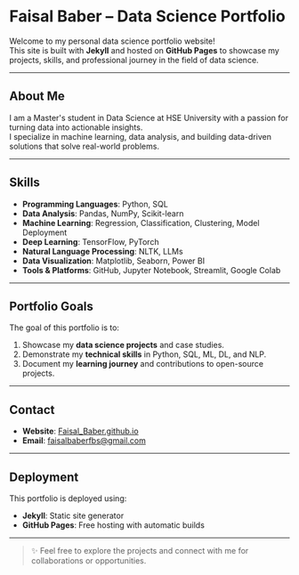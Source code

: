# Faisal Baber – Data Science Portfolio

Welcome to my personal data science portfolio website!  
This site is built with **Jekyll** and hosted on **GitHub Pages** to showcase my projects, skills, and professional journey in the field of data science.

---

## About Me
I am a Master's student in Data Science at HSE University with a passion for turning data into actionable insights.  
I specialize in machine learning, data analysis, and building data-driven solutions that solve real-world problems.

---

## Skills
- **Programming Languages**: Python, SQL  
- **Data Analysis**: Pandas, NumPy, Scikit-learn  
- **Machine Learning**: Regression, Classification, Clustering, Model Deployment  
- **Deep Learning**: TensorFlow, PyTorch  
- **Natural Language Processing**: NLTK, LLMs  
- **Data Visualization**: Matplotlib, Seaborn, Power BI  
- **Tools & Platforms**: GitHub, Jupyter Notebook, Streamlit, Google Colab

---

##  Portfolio Goals
The goal of this portfolio is to:
1. Showcase my **data science projects** and case studies.
2. Demonstrate my **technical skills** in Python, SQL, ML, DL, and NLP.
3. Document my **learning journey** and contributions to open-source projects.


---

##  Contact
- **Website**: [Faisal_Baber.github.io](https://Faisal_Baber.github.io/)
- **Email**: faisalbaberfbs@gmail.com

---

## Deployment
This portfolio is deployed using:
- **Jekyll**: Static site generator
- **GitHub Pages**: Free hosting with automatic builds

---

> ✨ Feel free to explore the projects and connect with me for collaborations or opportunities.
